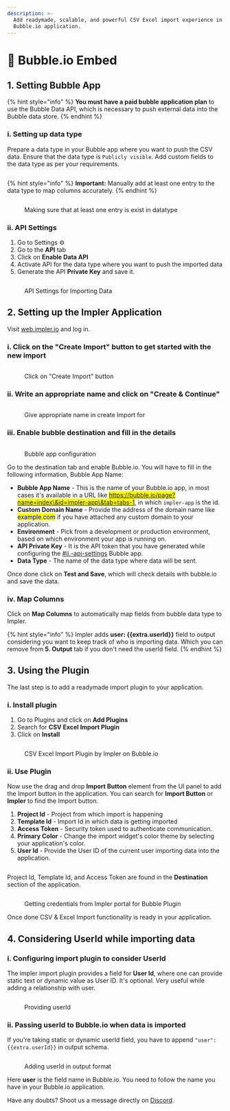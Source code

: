 ```yaml
---
description: >-
  Add readymade, scalable, and powerful CSV Excel import experience in your
  Bubble.io application.
---
```


# 🫧 Bubble.io Embed

## 1. Setting Bubble App

{% hint style="info" %}
**You must have a paid bubble application plan** to use the Bubble Data API, which is necessary to push external data into the Bubble data store.
{% endhint %}

### **i. Setting up data type**

Prepare a data type in your Bubble app where you want to push the CSV data. Ensure that the data type is `Publicly visible`. Add custom fields to the data type as per your requirements.

<figure><img src="../.gitbook/assets/image (5).png" alt=""><figcaption></figcaption></figure>

{% hint style="info" %}
**Important:** Manually add at least one entry to the data type to map columns accurately.
{% endhint %}

<figure><img src="../.gitbook/assets/image (6).png" alt=""><figcaption><p>Making sure that at least one entry is exist in datatype</p></figcaption></figure>

### **ii. API Settings**

1. Go to Settings :gear:
2. Go to the **API** tab
3. Click on **Enable Data API**
4. Activate API for the data type where you want to push the imported data
5. Generate the API **Private Key** and save it.

<figure><img src="../.gitbook/assets/image (10).png" alt=""><figcaption><p>API Settings for Importing Data</p></figcaption></figure>

## 2. Setting up the Impler Application

Visit [web.impler.io](https://web.impler.io) and log in.

### i. Click on the "Create Import" button to get started with the new import

<figure><img src="../.gitbook/assets/image (8).png" alt=""><figcaption><p>Click on "Create Import" button</p></figcaption></figure>

### ii. Write an appropriate name and click on "Create & Continue"

<figure><img src="../.gitbook/assets/image (9).png" alt=""><figcaption><p>Give appropriate name in create Import for</p></figcaption></figure>

### iii. Enable bubble destination and fill in the details

<figure><img src="../.gitbook/assets/image (11).png" alt=""><figcaption><p>Bubble app configuration</p></figcaption></figure>

Go to the destination tab and enable Bubble.io. You will have to fill in the following information, Bubble App Name:&#x20;

* **Bubble App Name** - This is the name of your Bubble.io app, in most cases it's available in a URL like <mark style="color:blue;">https://bubble.io/page?name=index\&id=impler-app\&tab=tabs-1</mark>, in which `impler-app` is the id.
* **Custom Domain Name** - Provide the address of the domain name like <mark style="color:blue;">example.com</mark> if you have attached any custom domain to your application.
* **Environment** - Pick from a development or production environment, based on which environment your app is running on.
* **API Private Key** - It is the API token that you have generated while configuring the [#ii.-api-settings](bubble.io-embed.md#ii.-api-settings "mention") Bubble app.
* **Data Type** - The name of the data type where data will be sent.

Once done click on **Test and Save**, which will check details with bubble.io and save the data.

### iv. Map Columns

Click on **Map Columns** to automatically map fields from bubble data type to Impler.

{% hint style="info" %}
Impler adds **user: \{{extra.userId\}}** field to output considering you want to keep track of who is importing data. Which you can remove from **5. Output** tab if you don't need the userId field.
{% endhint %}

## 3. Using the Plugin

The last step is to add a readymade import plugin to your application.

### i. Install plugin

1. Go to Plugins and click on **Add Plugins**
2. Search for **CSV Excel Import Plugin**
3. Click on **Install**

<figure><img src="../.gitbook/assets/image (12).png" alt=""><figcaption><p>CSV Excel Import Plugin by Impler on Bubble.io</p></figcaption></figure>

### ii. Use Plugin

Now use the drag and drop **Import Button** element from the UI panel to add the Import button in the application. You can search for **Import Button** or **Impler** to find the Import button.

1. **Project Id** - Project from which import is happening
2. **Template Id** - Import Id in which data is getting imported
3. **Access Token** - Security token used to authenticate communication.
4. **Primary Color** - Change the import widget's color theme by selecting your application's color.
5. **User Id** - Provide the User ID of the current user importing data into the application.

<figure><img src="../.gitbook/assets/image (15).png" alt=""><figcaption></figcaption></figure>

&#x20;Project Id, Template Id, and Access Token are found in the **Destination** section of the application.

<figure><img src="../.gitbook/assets/image (16).png" alt=""><figcaption><p>Getting credentials from Impler portal for Bubble Plugin</p></figcaption></figure>

Once done CSV & Excel Import functionality is ready in your application.

## 4. Considering UserId while importing data

### i. Configuring import plugin to consider UserId

The impler import plugin provides a field for **User Id**, where one can provide static text or dynamic value as User ID. It's optional. Very useful while adding a relationship with user.

<figure><img src="../.gitbook/assets/image (1) (1) (1).png" alt=""><figcaption><p>Providing userId</p></figcaption></figure>

### ii. Passing userId to Bubble.io when data is imported

If you're taking static or dynamic userId field, you have to append `"user": {{extra.userId}}` in output schema.

<figure><img src="../.gitbook/assets/image (2) (1).png" alt=""><figcaption><p>Adding userId in output format</p></figcaption></figure>

Here **user** is the field name in Bubble.io. You need to follow the name you have in your Bubble.io application.

Have any doubts? Shoot us a message directly on [Discord](https://discord.impler.io).
